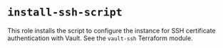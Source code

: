 # `install-ssh-script`

This role installs the script to configure the instance for SSH certificate authentication
with Vault. See the `vault-ssh` Terraform module.
